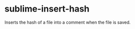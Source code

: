 sublime-insert-hash
===================

Inserts the hash of a file into a comment when the file is saved.